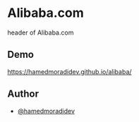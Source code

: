 # Alibaba.com

header of Alibaba.com


## Demo

https://hamedmoradidev.github.io/alibaba/

## Author

- [@hamedmoradidev](https://github.com/hamedmoradidev)
